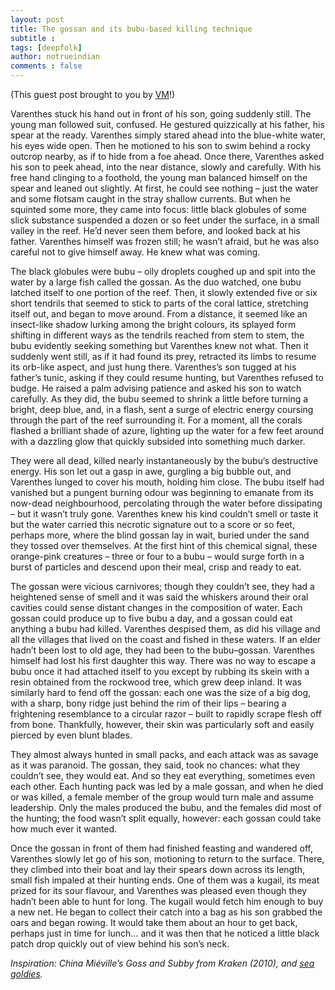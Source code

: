 ```yaml
---
layout: post
title: The gossan and its bubu-based killing technique 
subtitle :
tags: [deepfolk]
author: notrueindian
comments : false
---
```

(This guest post brought to you by [VM](https://twitter.com/1amnerd)!)

Varenthes stuck his hand out in front of his son, going suddenly still. The young man followed suit, confused. He gestured quizzically at his father, his spear at the ready. Varenthes simply stared ahead into the blue-white water, his eyes wide open. Then he motioned to his son to swim behind a rocky outcrop nearby, as if to hide from a foe ahead. Once there, Varenthes asked his son to peek ahead, into the near distance, slowly and carefully. With his free hand clinging to a foothold, the young man balanced himself on the spear and leaned out slightly. At first, he could see nothing – just the water and some flotsam caught in the stray shallow currents. But when he squinted some more, they came into focus: little black globules of some slick substance suspended a dozen or so feet under the surface, in a small valley in the reef. He’d never seen them before, and looked back at his father. Varenthes himself was frozen still; he wasn’t afraid, but he was also careful not to give himself away. He knew what was coming.

The black globules were bubu – oily droplets coughed up and spit into the water by a large fish called the gossan. As the duo watched, one bubu latched itself to one portion of the reef. Then, it slowly extended five or six short tendrils that seemed to stick to parts of the coral lattice, stretching itself out, and began to move around. From a distance, it seemed like an insect-like shadow lurking among the bright colours, its splayed form shifting in different ways as the tendrils reached from stem to stem, the bubu evidently seeking something but Varenthes knew not what. Then it suddenly went still, as if it had found its prey, retracted its limbs to resume its orb-like aspect, and just hung there. Varenthes’s son tugged at his father’s tunic, asking if they could resume hunting, but Varenthes refused to budge. He raised a palm advising patience and asked his son to watch carefully. As they did, the bubu seemed to shrink a little before turning a bright, deep blue, and, in a flash, sent a surge of electric energy coursing through the part of the reef surrounding it. For a moment, all the corals flashed a brilliant shade of azure, lighting up the water for a few feet around with a dazzling glow that quickly subsided into something much darker.

They were all dead, killed nearly instantaneously by the bubu‘s destructive energy. His son let out a gasp in awe, gurgling a big bubble out, and Varenthes lunged to cover his mouth, holding him close. The bubu itself had vanished but a pungent burning odour was beginning to emanate from its now-dead neighbourhood, percolating through the water before dissipating – but it wasn’t truly gone. Varenthes knew his kind couldn’t smell or taste it but the water carried this necrotic signature out to a score or so feet, perhaps more, where the blind gossan lay in wait, buried under the sand they tossed over themselves. At the first hint of this chemical signal, these orange-pink creatures – three or four to a bubu – would surge forth in a burst of particles and descend upon their meal, crisp and ready to eat.

The gossan were vicious carnivores; though they couldn’t see, they had a heightened sense of smell and it was said the whiskers around their oral cavities could sense distant changes in the composition of water. Each gossan could produce up to five bubu a day, and a gossan could eat anything a bubu had killed. Varenthes despised them, as did his village and all the villages that lived on the coast and fished in these waters. If an elder hadn’t been lost to old age, they had been to the bubu–gossan. Varenthes himself had lost his first daughter this way. There was no way to escape a bubu once it had attached itself to you except by rubbing its skein with a resin obtained from the rockwood tree, which grew deep inland. It was similarly hard to fend off the gossan: each one was the size of a big dog, with a sharp, bony ridge just behind the rim of their lips – bearing a frightening resemblance to a circular razor – built to rapidly scrape flesh off from bone. Thankfully, however, their skin was particularly soft and easily pierced by even blunt blades.

They almost always hunted in small packs, and each attack was as savage as it was paranoid. The gossan, they said, took no chances: what they couldn’t see, they would eat. And so they eat everything, sometimes even each other. Each hunting pack was led by a male gossan, and when he died or was killed, a female member of the group would turn male and assume leadership. Only the males produced the bubu, and the females did most of the hunting; the food wasn’t split equally, however: each gossan could take how much ever it wanted.

Once the gossan in front of them had finished feasting and wandered off, Varenthes slowly let go of his son, motioning to return to the surface. There, they climbed into their boat and lay their spears down across its length, small fish impaled at their hunting ends. One of them was a kugail, its meat prized for its sour flavour, and Varenthes was pleased even though they hadn’t been able to hunt for long. The kugail would fetch him enough to buy a new net. He began to collect their catch into a bag as his son grabbed the oars and began rowing. It would take them about an hour to get back, perhaps just in time for lunch… and it was then that he noticed a little black patch drop quickly out of view behind his son’s neck.

*Inspiration: China Miéville’s Goss and Subby from Kraken (2010), and [sea goldies](https://en.wikipedia.org/wiki/Sea_goldie).*
